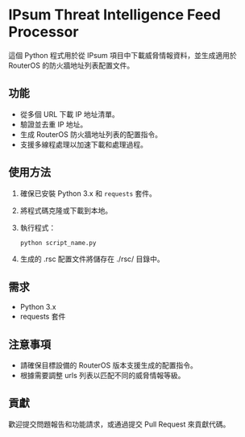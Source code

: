 # IPsum Threat Intelligence Feed Processor

這個 Python 程式用於從 IPsum 項目中下載威脅情報資料，並生成適用於 RouterOS 的防火牆地址列表配置文件。

## 功能

- 從多個 URL 下載 IP 地址清單。
- 驗證並去重 IP 地址。
- 生成 RouterOS 防火牆地址列表的配置指令。
- 支援多線程處理以加速下載和處理過程。

## 使用方法

1. 確保已安裝 Python 3.x 和 `requests` 套件。
2. 將程式碼克隆或下載到本地。
3. 執行程式：

   ```bash
   python script_name.py

4. 生成的 .rsc 配置文件將儲存在 ./rsc/ 目錄中。

## 需求

- Python 3.x
- requests 套件

## 注意事項

- 請確保目標設備的 RouterOS 版本支援生成的配置指令。
- 根據需要調整 urls 列表以匹配不同的威脅情報等級。

## 貢獻

歡迎提交問題報告和功能請求，或通過提交 Pull Request 來貢獻代碼。
